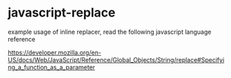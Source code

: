 # javascript-replace
example usage of inline replacer, read the following javascript language reference

https://developer.mozilla.org/en-US/docs/Web/JavaScript/Reference/Global_Objects/String/replace#Specifying_a_function_as_a_parameter
